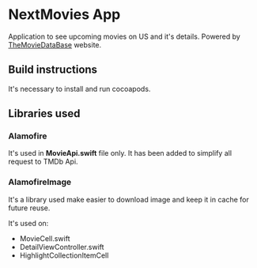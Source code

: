 # NextMovies App

Application to see upcoming movies on US and it's details. Powered by [TheMovieDataBase](https://www.themoviedb.org) website.

## Build instructions

It's necessary to install and run cocoapods.

## Libraries used

### Alamofire

It's used in **MovieApi.swift** file only. It has been added to simplify all request to TMDb Api.

### AlamofireImage

It's a library used make easier to download image and keep it in cache for future reuse.

It's used on:

* MovieCell.swift
* DetailViewController.swift
* HighlightCollectionItemCell

